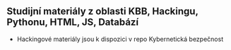 ## Studijní materiály z oblasti KBB, Hackingu, Pythonu, HTML, JS, Databází
* Hackingové materiály jsou k dispozici v repo Kybernetická bezpečnost
